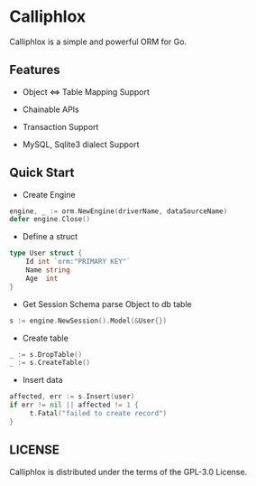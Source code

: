 # Calliphlox

Calliphlox is a simple and powerful ORM for Go.

## Features

* Object <=> Table Mapping Support

* Chainable APIs

* Transaction Support

* MySQL, Sqlite3 dialect Support


## Quick Start

* Create Engine

```Go
engine, _ := orm.NewEngine(driverName, dataSourceName)
defer engine.Close()
```

* Define a struct

```Go
type User struct {
	Id int `orm:"PRIMARY KEY"`
	Name string
	Age  int
}
```

* Get Session Schema parse Object to db table

```GO
s := engine.NewSession().Model(&User{})
```

* Create table
```GO
_ := s.DropTable()
_ := s.CreateTable()
```

* Insert data
```GO
affected, err := s.Insert(user)
if err != nil || affected != 1 {
     t.Fatal("failed to create record")
}
```

 ## LICENSE
 Calliphlox is distributed under the terms of the GPL-3.0 License.